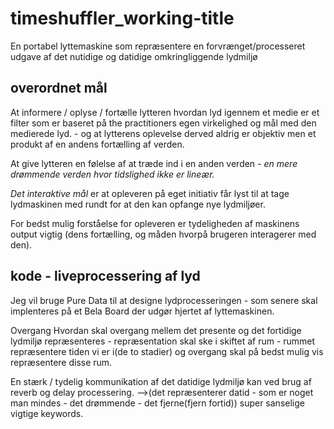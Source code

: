 # timeshuffler_working-title
En portabel lyttemaskine som repræsentere en forvrænget/processeret udgave af det nutidige og datidige omkringliggende lydmiljø
## overordnet mål

At informere / oplyse / fortælle lytteren hvordan lyd igennem et medie er et filter som er baseret på the practitioners egen virkelighed og mål med den medierede lyd. - og at lytterens oplevelse derved aldrig er objektiv men et produkt af en andens fortælling af verden.

At give lytteren en følelse af at træde ind i en anden verden <em>- en mere drømmende verden hvor tidslighed ikke er lineær.</em>

<em>Det interaktive mål</em> er at opleveren på eget initiativ får lyst til at tage lydmaskinen med rundt for at den kan opfange nye lydmiljøer.

For bedst mulig forståelse for opleveren er tydeligheden af maskinens output vigtig (dens fortælling, og måden hvorpå brugeren interagerer med den).

## kode - liveprocessering af lyd

Jeg vil bruge Pure Data til at designe lydprocesseringen - som senere skal implenteres på et Bela Board der udgør hjertet af lyttemaskinen.

Overgang
Hvordan skal overgang mellem det presente og det fortidige lydmiljø repræsenteres - repræsentation skal ske i skiftet af rum - rummet repræsentere tiden vi er i(de to stadier) og overgang skal på bedst mulig vis repræsentere disse rum.

En stærk / tydelig kommunikation af det datidige lydmiljø kan ved brug af reverb og delay processering.
—->(det repræsenterer datid - som er noget man mindes - det drømmende - det fjerne(fjern fortid)) super sanselige vigtige keywords.
